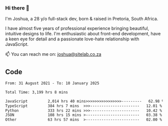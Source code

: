 ### Hi there 👋

I'm Joshua, a 28 y/o full-stack dev, born & raised in Pretoria, South Africa. 

I have almost five years of professional experience bringing beautiful, intuitive designs to life. I'm enthusiastic about front-end development, have a keen eye for detail and a passionate love-hate relationship with JavaScript.

📫 You can reach me on: joshua@sitelab.co.za

## **Code**

<!--START_SECTION:waka-->

```txt
From: 31 August 2021 - To: 10 January 2025

Total Time: 3,199 hrs 8 mins

JavaScript         2,014 hrs 40 mins>>>>>>>>>>>>>>>>---------   62.98 %
TypeScript         384 hrs 7 mins  >>>----------------------   12.01 %
Python             333 hrs 22 mins >>>----------------------   10.42 %
JSON               108 hrs 15 mins >------------------------   03.38 %
Other              63 hrs 57 mins  >------------------------   02.00 %
```

<!--END_SECTION:waka-->
